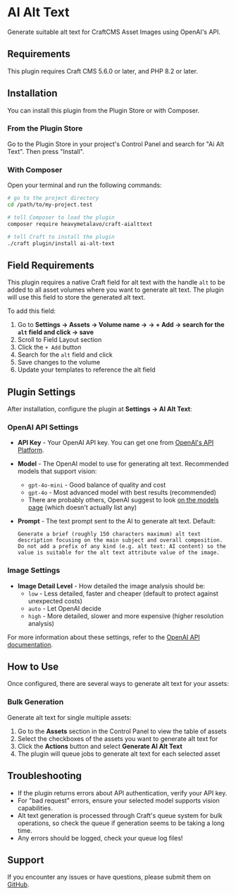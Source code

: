 # AI Alt Text

Generate suitable alt text for CraftCMS Asset Images using OpenAI's API.

## Requirements

This plugin requires Craft CMS 5.6.0 or later, and PHP 8.2 or later.

## Installation

You can install this plugin from the Plugin Store or with Composer.

### From the Plugin Store

Go to the Plugin Store in your project's Control Panel and search for "Ai Alt Text". Then press "Install".

### With Composer

Open your terminal and run the following commands:

```bash
# go to the project directory
cd /path/to/my-project.test

# tell Composer to load the plugin
composer require heavymetalavo/craft-aialttext

# tell Craft to install the plugin
./craft plugin/install ai-alt-text
```

## Field Requirements

This plugin requires a native Craft field for alt text with the handle `alt` to be added to all asset volumes where you want to generate alt text. The plugin will use this field to store the generated alt text.

To add this field:
1. Go to **Settings → Assets → Volume name →  → + Add → search for the `alt` field and click → save**
2. Scroll to Field Layout section
3. Click the `+ Add` button
4. Search for the `alt` field and click 
5. Save changes to the volume
6. Update your templates to reference the alt field

## Plugin Settings

After installation, configure the plugin at **Settings → AI Alt Text**:

### OpenAI API Settings

- **API Key** - Your OpenAI API key. You can get one from [OpenAI's API Platform](https://platform.openai.com/api-keys).

- **Model** - The OpenAI model to use for generating alt text. Recommended models that support vision:
  - `gpt-4o-mini` - Good balance of quality and cost
  - `gpt-4o` - Most advanced model with best results (recommended)
  - There are probably others, OpenAI suggest to look [on the models page](https://platform.openai.com/docs/models) (which doesn't actually list any)

- **Prompt** - The text prompt sent to the AI to generate alt text. Default:
  ```
  Generate a brief (roughly 150 characters maximum) alt text description focusing on the main subject and overall composition. Do not add a prefix of any kind (e.g. alt text: AI content) so the value is suitable for the alt text attribute value of the image.
  ```

### Image Settings

- **Image Detail Level** - How detailed the image analysis should be:
  - `low` - Less detailed, faster and cheaper (default to protect against unexpected costs)
  - `auto` - Let OpenAI decide
  - `high` - More detailed, slower and more expensive (higher resolution analysis)

For more information about these settings, refer to the [OpenAI API documentation](https://platform.openai.com/docs/guides/images).

## How to Use

Once configured, there are several ways to generate alt text for your assets:

### Bulk Generation

Generate alt text for single multiple assets:

1. Go to the **Assets** section in the Control Panel to view the table of assets
2. Select the checkboxes of the assets you want to generate alt text for
3. Click the **Actions** button and select **Generate AI Alt Text**
4. The plugin will queue jobs to generate alt text for each selected asset

## Troubleshooting

- If the plugin returns errors about API authentication, verify your API key.
- For "bad request" errors, ensure your selected model supports vision capabilities.
- Alt text generation is processed through Craft's queue system for bulk operations, so check the queue if generation seems to be taking a long time.
- Any errors should be logged, check your queue log files!

## Support

If you encounter any issues or have questions, please submit them on [GitHub](https://github.com/heavymetalavo/craft-aialttext/issues).
